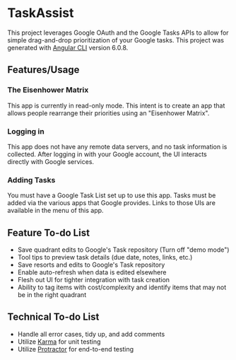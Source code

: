 # TaskAssist

This project leverages Google OAuth and the Google Tasks APIs to allow for simple drag-and-drop prioritization of your Google tasks.  This project was generated with [Angular CLI](https://github.com/angular/angular-cli) version 6.0.8.

## Features/Usage

### The Eisenhower Matrix

This app is currently in read-only mode.  This intent is to create an app that allows people rearrange their priorities using  an "Eisenhower Matrix".

### Logging in

This app does not have any remote data servers, and no task information is collected.  After logging in with your Google account, the UI interacts directly with Google services.

### Adding Tasks

You must have a Google Task List set up to use this app.  Tasks must be added via the various apps that Google provides.  Links to those UIs are available in the menu of this app.

## Feature To-do List

* Save quadrant edits to Google's Task repository (Turn off "demo mode")
* Tool tips to preview task details (due date, notes, links, etc.)
* Save resorts and edits to Google's Task repository
* Enable auto-refresh when data is edited elsewhere
* Flesh out UI for tighter integration with task creation
* Ability to tag items with cost/complexity and identify items that may not be in the right quadrant

## Technical To-do List

* Handle all error cases, tidy up, and add comments
* Utilize [Karma](https://karma-runner.github.io) for unit testing
* Utilize [Protractor](http://www.protractortest.org/) for  end-to-end testing